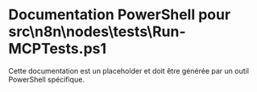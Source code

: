 # Documentation PowerShell pour src\n8n\nodes\tests\Run-MCPTests.ps1

Cette documentation est un placeholder et doit être générée par un outil PowerShell spécifique.
